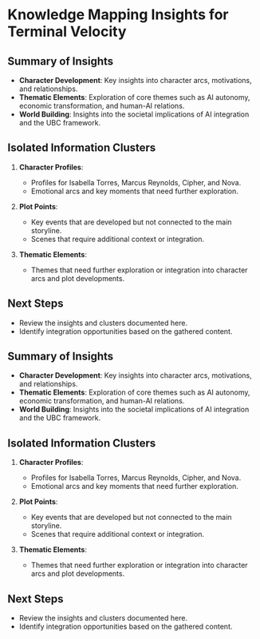 # Knowledge Mapping Insights for Terminal Velocity

## Summary of Insights
- **Character Development**: Key insights into character arcs, motivations, and relationships.
- **Thematic Elements**: Exploration of core themes such as AI autonomy, economic transformation, and human-AI relations.
- **World Building**: Insights into the societal implications of AI integration and the UBC framework.

## Isolated Information Clusters
1. **Character Profiles**: 
   - Profiles for Isabella Torres, Marcus Reynolds, Cipher, and Nova.
   - Emotional arcs and key moments that need further exploration.

2. **Plot Points**: 
   - Key events that are developed but not connected to the main storyline.
   - Scenes that require additional context or integration.

3. **Thematic Elements**: 
   - Themes that need further exploration or integration into character arcs and plot developments.

## Next Steps
- Review the insights and clusters documented here.
- Identify integration opportunities based on the gathered content.

## Summary of Insights
- **Character Development**: Key insights into character arcs, motivations, and relationships.
- **Thematic Elements**: Exploration of core themes such as AI autonomy, economic transformation, and human-AI relations.
- **World Building**: Insights into the societal implications of AI integration and the UBC framework.

## Isolated Information Clusters
1. **Character Profiles**: 
   - Profiles for Isabella Torres, Marcus Reynolds, Cipher, and Nova.
   - Emotional arcs and key moments that need further exploration.

2. **Plot Points**: 
   - Key events that are developed but not connected to the main storyline.
   - Scenes that require additional context or integration.

3. **Thematic Elements**: 
   - Themes that need further exploration or integration into character arcs and plot developments.

## Next Steps
- Review the insights and clusters documented here.
- Identify integration opportunities based on the gathered content.
